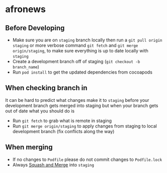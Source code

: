 # afronews
## Before Developing
- Make sure you are on `staging` branch locally then run a `git pull origin staging` or more verbose command `git fetch` and `git merge origin/staging`, to make sure everything is up to date locally with `staging`
- Create a development branch off of staging (`git checkout -b branch_name`)
- Run `pod install` to get the updated dependencies from cocoapods

## When checking branch in
It can be hard to predict what changes make it to `staging` before your development branch gets merged into staging but when your branch gets out of date what you should do is
- Run `git fetch` to grab what is remote in staging
- Run `git merge origin/staging` to apply changes from staging to local development branch (fix conflicts along the way)

## When merging
- If no changes to `Podfile` please do not commit changes to `Podfile.lock`
- Always [Squash and Merge](https://blog.carbonfive.com/2017/08/28/always-squash-and-rebase-your-git-commits/) into `staging`
